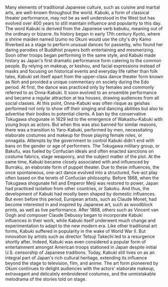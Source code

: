 
Many elements of traditional Japanese culture,
such as cuisine
and martial arts,
are well-known throughout the world.
Kabuki, a form of classical theater performance,
may not be as well understood in the West
but has evolved over 400 years
to still maintain influence and popularity to this day.
The word Kabuki is derived
from the Japanese verb kabuku,
meaning out of the ordinary or bizarre.
Its history began in early 17th century Kyoto,
where a shrine maiden named Izumo no Okuni
would use the city&#39;s dry Kamo Riverbed as a stage
to perform unusual dances for passerby,
who found her daring parodies of Buddhist prayers
both entertaining and mesmerizing.
Soon other troops began performing
in the same style,
and Kabuki made history
as Japan&#39;s first dramatic performance form
catering to the common people.
By relying on makeup, or keshou,
and facial expressions instead of masks
and focusing on historical events
and everyday life rather than folk tales,
Kabuki set itself apart
from the upper-class dance theater form
known as Noh
and provided a unique commentary on society
during the Edo period.
At first, the dance was practiced only by females
and commonly referred to as Onna-Kabuki.
It soon evolved to an ensemble performance
and became a regular attraction at tea houses,
drawing audiences from all social classes.
At this point, Onna-Kabuki was often risque
as geishas performed not only to show off
their singing and dancing abilities
but also to advertise their bodies to potential clients.
A ban by the conservative Tokugawa shogunate
in 1629
led to the emergence of Wakashu-Kabuki
with young boys as actors.
But when this was also banned for similar reasons,
there was a transition to Yaro-Kabuki,
performed by men,
necessitating elaborate costumes and makeup
for those playing female roles,
or onnagata.
Attempts by the government to control Kabuki
didn&#39;t end with bans on the gender
or age of performers.
The Tokugawa military group,
or Bakufu,
was fueled by Confucian ideals
and often enacted sanctions
on costume fabrics,
stage weaponry,
and the subject matter of the plot.
At the same time,
Kabuki became closely associated with
and influenced by Bunraku,
an elaborate form of puppet theater.
Due to these influences,
the once spontaneous, one-act dance
evolved into a structured, five-act play
often based on the tenets of Confucian philosophy.
Before 1868, when the Tokugawa shogunate fell
and Emperor Meiji was restored to power,
Japan had practiced isolation from other countries,
or Sakoku.
And thus, the development of Kabuki
had mostly been shaped by domestic influences.
But even before this period,
European artists, such as Claude Monet,
had become interested in
and inspired by Japanese art,
such as woodblock prints,
as well as live performance.
After 1868, others such as Vincent van Gogh
and composer Claude Debussy
began to incorporate Kabuki influences in their work,
while Kabuki itself underwent
much change and experimentation
to adapt to the new modern era.
Like other traditional art forms,
Kabuki suffered in popularity
in the wake of World War II.
But innovation by artists
such as director Tetsuji Takechi
led to a resurgence shortly after.
Indeed, Kabuki was even considered
a popular form of entertainment
amongst American troops stationed in Japan
despite initial U.S. censorship
of Japanese traditions.
Today, Kabuki still lives on
as an integral part of Japan&#39;s rich cultural heritage,
extending its influence beyond the stage
to television,
film,
and anime.
The art form pioneered by Okuni
continues to delight audiences
with the actors&#39; elaborate makeup,
extravagant and delicately embroidered costumes,
and the unmistakable melodrama
of the stories told on stage.
